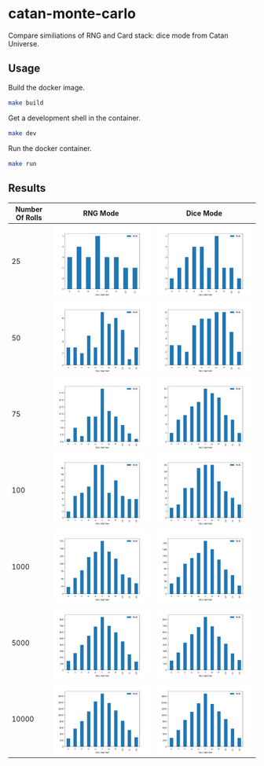 # catan-monte-carlo

Compare similiations of RNG and Card stack: dice mode from Catan Universe.

## Usage

Build the docker image.

```bash
make build
```

Get a development shell in the container.

```bash
make dev
```

Run the docker container.

```bash
make run
```

## Results

| Number Of Rolls | RNG Mode                                  | Dice Mode                                 |
|-----------------|-------------------------------------------|-------------------------------------------|
| 25              | ![25](results/png/rng-mode-25.png)        | ![25](results/png/dice-mode-25.png)       |
| 50              | ![50](results/png/rng-mode-50.png)        | ![50](results/png/dice-mode-50.png)       |
| 75              | ![75](results/png/rng-mode-75.png)        | ![75](results/png/dice-mode-75.png)       |
| 100             | ![100](results/png/rng-mode-100.png)      | ![100](results/png/dice-mode-100.png)     |
| 1000            | ![1000](results/png/rng-mode-1000.png)    | ![1000](results/png/dice-mode-1000.png)   |
| 5000            | ![5000](results/png/rng-mode-5000.png)    | ![5000](results/png/dice-mode-5000.png)   |
| 10000           | ![10000](results/png/rng-mode-10000.png)  | ![10000](results/png/dice-mode-10000.png) |
